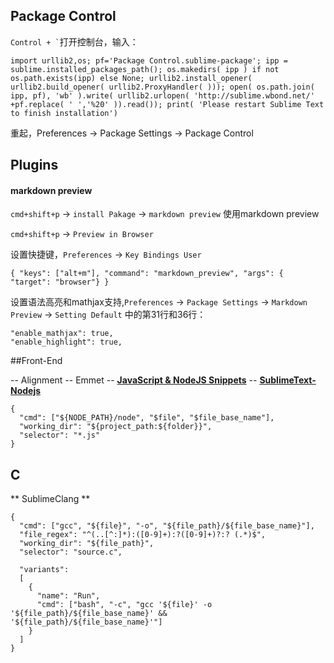 ## Package Control

``` Control + ` ```打开控制台，输入：

```
import urllib2,os; pf='Package Control.sublime-package'; ipp = sublime.installed_packages_path(); os.makedirs( ipp ) if not os.path.exists(ipp) else None; urllib2.install_opener( urllib2.build_opener( urllib2.ProxyHandler( ))); open( os.path.join( ipp, pf), 'wb' ).write( urllib2.urlopen( 'http://sublime.wbond.net/' +pf.replace( ' ','%20' )).read()); print( 'Please restart Sublime Text to finish installation')
```

重起，Preferences -> Package Settings -> Package Control

## Plugins
#### markdown preview

`cmd+shift+p` -> `install Pakage` -> `markdown preview`
使用markdown preview

`cmd+shift+p` -> `Preview in Browser`

设置快捷键，`Preferences` -> `Key Bindings User`

```
{ "keys": ["alt+m"], "command": "markdown_preview", "args": { "target": "browser"} }
```
设置语法高亮和mathjax支持,`Preferences` -> `Package Settings` -> `Markdown Preview` -> `Setting Default` 中的第31行和36行：

```
"enable_mathjax": true,
"enable_highlight": true,
```

##Front-End

-- Alignment
-- Emmet 
-- **[Java​Script & Node​JS Snippets][0]**
-- **[SublimeText-Nodejs][1]**

```
{
  "cmd": ["${NODE_PATH}/node", "$file", "$file_base_name"],
  "working_dir": "${project_path:${folder}}",
  "selector": "*.js"
}
```


## C

** SublimeClang **

```
{
  "cmd": ["gcc", "${file}", "-o", "${file_path}/${file_base_name}"],
  "file_regex": "^(..[^:]*):([0-9]+):?([0-9]+)?:? (.*)$",
  "working_dir": "${file_path}",
  "selector": "source.c",

  "variants":
  [
    {
      "name": "Run",
      "cmd": ["bash", "-c", "gcc '${file}' -o '${file_path}/${file_base_name}' &&     '${file_path}/${file_base_name}'"]
    }
  ]
}
```


[0]:https://sublime.wbond.net/packages/JavaScript%20%26%20NodeJS%20Snippets
[1]:https://github.com/tanepiper/SublimeText-Nodejs/tree/sublime-text-3
